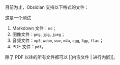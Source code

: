 目前为止，Obsidian 支持以下格式的文件：

这是一个测试

1. Markdown 文件：`md`；
2. 图像文件：`png`, `jpg`, `jpeg`；
3. 音频文件：`mp3`, `webm`, `wav`, `m4a`, `ogg`, `3gp`, `flac`；
4. PDF 文件：`pdf`。

除了 PDF 以往的所有文件都可以 [[内嵌文件 | 进行内嵌]]。